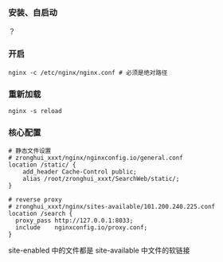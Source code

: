 ### 安装、自启动


？

### 开启

```shell
nginx -c /etc/nginx/nginx.conf # 必须是绝对路径
```



### 重新加载

```shell
nginx -s reload
```



### 核心配置

```shell
# 静态文件设置
# zronghui_xxxt/nginx/nginxconfig.io/general.conf
location /static/ {
    add_header Cache-Control public;
    alias /root/zronghui_xxxt/SearchWeb/static/;
}

# reverse proxy
# zronghui_xxxt/nginx/sites-available/101.200.240.225.conf
location /search {
  proxy_pass http://127.0.0.1:8033;
  include    nginxconfig.io/proxy.conf;
}
```

site-enabled 中的文件都是 site-available 中文件的软链接